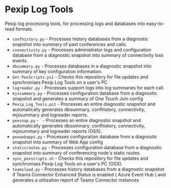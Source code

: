 # Pexip Log Tools
Pexip log processing tools, for processing logs and databases into easy-to-read formats.

 * `confhistory.py` - Processes history databases from a diagnostic snapshot into summary of past conferences and calls.
 * `connectivity.py` - Processes administrator logs and configuration database from a diagnostic snapshot into summary of connectivity loss events.
 * `dbsummary.py` - Processes databases in a diagnostic snapshot into summary of key configuration information.
 * `Get-PexScripts.ps1` - Checks this repository for file updates and synchronises Pexip Log Tools on a user's PC
 * `logreader.py` - Processes support logs into log summaries for each call.
 * `mjxsummary.py` - Processes configuration database from a diagnostic snapshot and generates a summary of One Touch Join config
 * `Pexip_Log_Tools.ps1` - Processes an entire diagnostic snapshot and automatically generates dbsummary, confhistory, connectivity, mjxsummary and logreader reports.
 * `pexsnap.py` - ` - Processes an entire diagnostic snapshot and automatically generates dbsummary, confhistory, connectivity, mjxsummary and logreader reports (OSX).
 * `pexwebapps.py` - Processes configuration database from a diagnostic snapshot into summary of Web App config
 * `staticroutes.py` - Processes configuration database from a diagnostic snapshot into summary of conferencing node's static routes
 * `sync_pexscripts.sh` - Checks this repository for file updates and synchronises Pexip Log Tools on a user's PC (OSX).
 * `teamsload.py` - Processes history databases from a diagnostic snapshot if Teams Connector Enhanced Status is enabled ( Azure Event Hub )  and generates a utilization report of Teams Connector instances
 